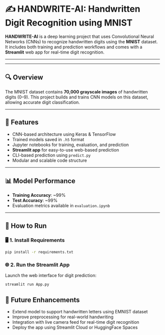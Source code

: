 # ✍️ HANDWRITE-AI: Handwritten Digit Recognition using MNIST

**HANDWRITE-AI** is a deep learning project that uses Convolutional Neural Networks (CNNs) to recognize handwritten digits using the **MNIST** dataset. It includes both training and prediction workflows and comes with a **Streamlit** web app for real-time digit recognition.

---


---

## 🔍 Overview

The MNIST dataset contains **70,000 grayscale images** of handwritten digits (0–9). This project builds and trains CNN models on this dataset, allowing accurate digit classification.

---

## 🧠 Features

- CNN-based architecture using Keras & TensorFlow  
- Trained models saved in `.h5` format  
- Jupyter notebooks for training, evaluation, and prediction  
- **Streamlit app** for easy-to-use web-based prediction  
- CLI-based prediction using `predict.py`  
- Modular and scalable code structure

---

## 📊 Model Performance

- **Training Accuracy**: ~99%  
- **Test Accuracy**: ~99%  
- Evaluation metrics available in `evaluation.ipynb`

---

## 🚀 How to Run

### 🖥️ 1. Install Requirements
```bash
pip install -r requirements.txt
```

### 🌐 2. Run the Streamlit App
Launch the web interface for digit prediction:
```bash
streamlit run App.py
```
## 📌 Future Enhancements
- Extend model to support handwritten letters using EMNIST dataset
- Improve preprocessing for real-world handwriting
- Integration with live camera feed for real-time digit recognition
- Deploy the app using Streamlit Cloud or HuggingFace Spaces